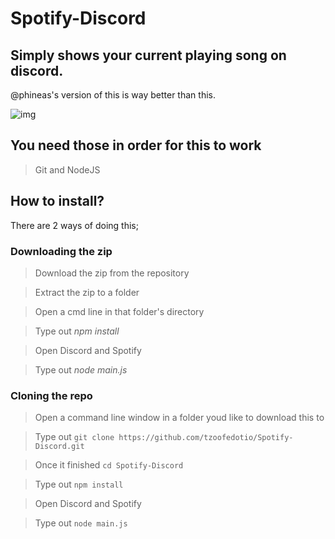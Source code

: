 # Spotify-Discord
## Simply shows your current playing song on discord.
@phineas's version of this is way better than this.


![img](https://apple.isgay.lol/R9mYIgq.png)

## You need those in order for this to work
>Git and NodeJS

## How to install?
There are 2 ways of doing this;


### Downloading the zip


>Download the zip from the repository

>Extract the zip to a folder

>Open a cmd line in that folder's directory

>Type out *npm install*

>Open Discord and Spotify

>Type out *node main.js*


### Cloning the repo

>Open a command line window in a folder youd like to download this to

>Type out ```git clone https://github.com/tzoofedotio/Spotify-Discord.git```

>Once it finished ```cd Spotify-Discord```

>Type out ```npm install```

>Open Discord and Spotify

>Type out ```node main.js```
